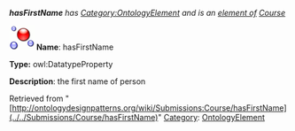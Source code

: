___hasFirstName__ has [Category:OntologyElement](../../Category/OntologyElement "Category:OntologyElement") and is an [element of](../../Property/ElementOf "Property:ElementOf") [Course](../../Submissions/Course "Submissions:Course")_


  




[![DatatypeProperty](../../images/thumb/a/a5/DatatypeProperty.gif/45px-DatatypeProperty.gif)](../../Image/DatatypeProperty.gif "DatatypeProperty")
__Name__: hasFirstName 


__Type:__ owl:DatatypeProperty 


__Description__: the first name of person 





Retrieved from "[http://ontologydesignpatterns.org/wiki/Submissions:Course/hasFirstName](../../Submissions/Course/hasFirstName)"
 [Category](http://ontologydesignpatterns.org/wiki/Special:Categories "Special:Categories"): [OntologyElement](../../Category/OntologyElement "Category:OntologyElement")